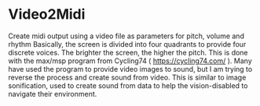 # Video2Midi
Create midi output using a video file as parameters for pitch, volume and rhythm
Basically, the screen is divided into four quadrants to provide four discrete voices. The brighter the screen, the higher the pitch. This is done with the max/msp program from Cycling74 ( https://cycling74.com/ ). Many have used the program to provide video images to sound, but I am trying to reverse the process and create sound from video. This is similar to image sonification, used to create sound from data to help the vision-disabled to navigate their environment.
